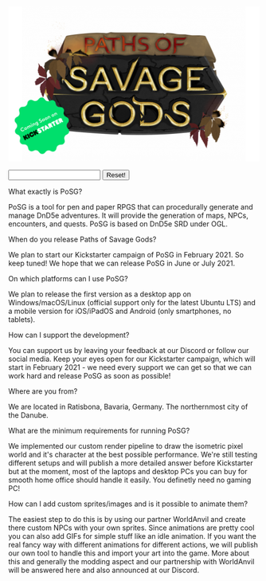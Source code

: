 <link rel="stylesheet" href="style.css">
<link rel="stylesheet" href="theme-mod.css">

<a href="https://savage-gods.com"><img class="logo" src="assets/posg_logo.png" alt="PoSG logo"></a>

<!--start interaction section-->
<input type="text" id="input-query" name="query">
<button type="button" id="btn-reset">Reset!</button>
<!--end interaction section-->

<div class="faq-section">
  <!-- QUESTION 00 -->
  <div class="aq" tags="faq0,dnd">
    <p class="question">What exactly is PoSG?</p>
    <p class="answer">PoSG is a tool for pen and paper RPGS that can procedurally generate and manage DnD5e adventures. It will provide the generation of maps, NPCs, encounters, and quests. PoSG is based on DnD5e SRD under OGL.</p>
  </div>
  <!-- END 00 -->
  
  <!-- QUESTION 01 -->
  <div class="aq" tags="faq1,kickstarter,release">
    <p class="question">When do you release Paths of Savage Gods?</p>
    <p class="answer">We plan to start our Kickstarter campaign of PoSG in February 2021. So keep tuned! We hope that we can release PoSG in June or July 2021.</p>
  </div>
  <!-- END 01 -->
  
  <!-- QUESTION 02 -->
  <div class="aq" tags="faq2,platform,requirements">
    <p class="question">On which platforms can I use PoSG?</p>
    <p class="answer">We plan to release the first version as a desktop app on Windows/macOS/Linux (official support only for the latest Ubuntu LTS) and a mobile version for iOS/iPadOS and Android (only smartphones, no tablets).</p>
  </div>
  <!-- END 02 -->
  
  <!-- QUESTION 03 -->
  <div class="aq" tags="faq3,support,kickstarter,development">
    <p class="question">How can I support the development?</p>
    <p class="answer">You can support us by leaving your feedback at our Discord or follow our social media. Keep your eyes open for our Kickstarter campaign, which will start in February 2021 - we need every support we can get so that we can work hard and release PoSG as soon as possible!</p>
  </div>
  <!-- END 03 -->
  
  <!-- QUESTION 04 -->
  <div class="aq" tags="faq4,lyniat-location">
    <p class="question">Where are you from?</p>
    <p class="answer">We are located in Ratisbona, Bavaria, Germany. The northernmost city of the Danube.</p>
  </div>
  <!-- END 04 -->
  
  <!-- QUESTION 05 -->
  <div class="aq" tags="faq5,platform,requirements">
    <p class="question">What are the minimum requirements for running PoSG?</p>
    <p class="answer">We implemented our custom render pipeline to draw the isometric pixel world and it's character at the best possible performance. We're still testing different setups and will publish a more detailed answer before Kickstarter but at the moment, most of the laptops and desktop PCs you can buy for smooth home office should handle it easily. You definetly need no gaming PC!</p>
  </div>
  <!-- END 05 -->
  
  <!-- QUESTION 06 -->
  <div class="aq" tags="faq6,modding">
    <p class="question">How can I add custom sprites/images and is it possible to animate them?</p>
    <p class="answer">The easiest step to do this is by using our partner WorldAnvil and create there custom NPCs with your own sprites. Since animations are pretty cool you can also add GIFs for simple stuff like an idle animation. If you want the real fancy way with different animations for different actions, we will publish our own tool to handle this and import your art into the game. More about this and generally the modding aspect and our partnership with WorldAnvil will be answered here and also announced at our Discord.</p>
  </div>
  <!-- END 06 -->
  
</div>

<!--start script section-->
<script src="content/dictionary.js"></script>
<script src="js/main.js"></script>
<!--end script section-->

